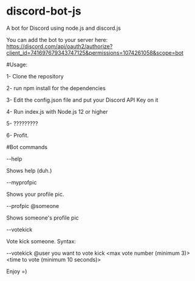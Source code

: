 # discord-bot-js

A bot for Discord using node.js and discord.js

You can add the bot to your server here: https://discord.com/api/oauth2/authorize?client_id=741697679343747125&permissions=1074261058&scope=bot

#Usage:

1- Clone the repository

2- run npm install for the dependencies

3- Edit the config.json file and put your Discord API Key on it

4- Run index.js with Node.js 12 or higher

5- ?????????

6- Profit.

#Bot commands

--help

Shows help (duh.)

--myprofpic

Shows your profile pic.

--profpic @someone

Shows someone's profile pic

--votekick

Vote kick someone. Syntax:

--votekick @user you want to vote kick <max vote number (minimum 3)> <time to vote (minimum 10 seconds)>

Enjoy =)

